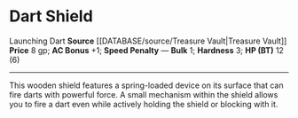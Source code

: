 ﻿---
ac: '1'
bulk: '1'
hardness: '3'
hp: 12 (6)
id: '6'
item_category: Shields
item_subcategory: Base Shields
level: '0'
name: Dart Shield
price: 8 gp
rarity: Common
rus_type_level: null
source: '[[DATABASE/source/Treasure Vault|Treasure Vault]]'
speed_penalty: null
trait:
- '[[DATABASE/trait/Launching|Launching Dart]]'
type: Shield

---
# Dart Shield

<span class="item-trait">Launching Dart</span>
**Source** [[DATABASE/source/Treasure Vault|Treasure Vault]] 
**Price** 8 gp; **AC Bonus** +1; **Speed Penalty** —
**Bulk** 1; **Hardness** 3; **HP (BT)** 12 (6)

---
This wooden shield features a spring-loaded device on its surface that can fire darts with powerful force. A small mechanism within the shield allows you to fire a dart even while actively holding the shield or blocking with it.